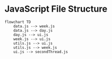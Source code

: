 # JavaScript File Structure

``` mermaid
flowchart TD
    data.js --> week.js
    data.js --> day.js
    day.js --> ui.js
    week.js --> ui.js
    utils.js --> ui.js
    utils.js --> week.js
    ui.js --> secondThread.js
```